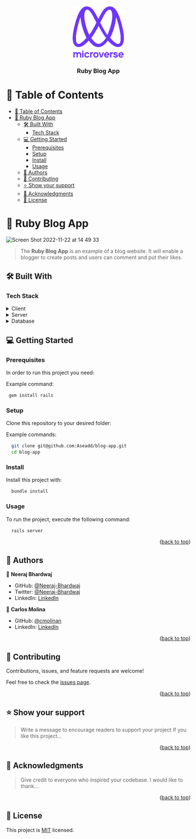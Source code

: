 <a name="readme-top"></a>


<div align="center">

  <img src="https://raw.githubusercontent.com/carlosmuerto/readme-template-microverse/master/murple_logo.png" alt="logo" width="140"  height="auto" />
  <br/>

  <h3><b>Ruby Blog App</b></h3>

</div>

<!-- TABLE OF CONTENTS -->

# 📗 Table of Contents

- [📗 Table of Contents](#-table-of-contents)
- [📖 Ruby Blog App ](#-ruby-blog-app-)
	- [🛠 Built With ](#-built-with-)
		- [Tech Stack ](#tech-stack-)
	- [💻 Getting Started ](#-getting-started-)
		- [Prerequisites](#prerequisites)
		- [Setup](#setup)
		- [Install](#install)
		- [Usage](#usage)
	- [👥 Authors ](#-authors-)
	- [🤝 Contributing ](#-contributing-)
	- [⭐️ Show your support ](#️-show-your-support-)
	- [🙏 Acknowledgments ](#-acknowledgments-)
	- [📝 License ](#-license-)

<!-- PROJECT DESCRIPTION -->

# 📖 Ruby Blog App <a name="about-project"></a>

![Screen Shot 2022-11-22 at 14 49 33](https://user-images.githubusercontent.com/99816838/203434364-919eeb81-a0c9-4781-b37e-f62766996a9e.png)

> The **Ruby Blog App** is an example of a blog website. It will enable a blogger to create posts and users can comment and put their likes.

## 🛠 Built With <a name="built-with"></a>

### Tech Stack <a name="tech-stack"></a>

<details>
  <summary>Client</summary>
  <ul>
    
  </ul>
</details>

<details>
  <summary>Server</summary>
  <ul>
    <li><a href="https://expressjs.com/">Ruby on Rails</a></li>
  </ul>
</details>

<details>
<summary>Database</summary>
  <ul>
    <li><a href="https://www.postgresql.org/">PostgreSQL</a></li>
  </ul>
</details>

<!-- Features -->

<!---
### Key Features <a name="key-features"></a>

> Describe between 1-3 key features of the application.
- **[key_feature_1]**
- **[key_feature_2]**
- **[key_feature_3]**

<p align="right">(<a href="#readme-top">back to top</a>)</p>
--->

<!-- LIVE DEMO -->

<!----
## 🚀 Live Demo <a name="live-demo"></a>

> Add a link to your deployed project.
- [Live Demo Link](https://yourdeployedapplicationlink.com)

<p align="right">(<a href="#readme-top">back to top</a>)</p>
-->

<!-- GETTING STARTED -->

## 💻 Getting Started <a name="getting-started"></a>

### Prerequisites

In order to run this project you need:

Example command:
```sh
 gem install rails
```

### Setup

Clone this repository to your desired folder:

Example commands:
```sh
  git clone git@github.com:Aseadd/blog-app.git
  cd blog-app
```

### Install

Install this project with:

```sh
  bundle install
```

### Usage

To run the project, execute the following command:

```sh
  rails server
```

<!--
### Run tests

To run tests, run the following command:

Example command:
```sh
  bin/rails test test/models/article_test.rb
```

--->

<!--
### Deployment

You can deploy this project using:

Example:
```sh
```
 -->

<p align="right">(<a href="#readme-top">back to top</a>)</p>

<!-- AUTHORS -->

## 👥 Authors <a name="authors"></a>

👤 **Neeraj Bhardwaj**

- GitHub: [@Neeraj-Bhardwaj](https://github.com/rebel216)
- Twitter: [@Neeraj-Bhardwaj](https://twitter.com/rebel216)
- LinkedIn: [LinkedIn](https://www.linkedin.com/in/neerajbhardwaj216/)

👤 **Carlos Molina**

- GitHub: [@cmolinan](https://github.com/cmolinan)
- LinkedIn: [LinkedIn](https://www.linkedin.com/in/carlosmolinan/)


<p align="right">(<a href="#readme-top">back to top</a>)</p>

<!-- FUTURE FEATURES -->

<!--
## 🔭 Future Features <a name="future-features"></a>

> Describe 1 - 3 features you will add to the project.
- [ ] **[new_feature_1]**
- [ ] **[new_feature_2]**
- [ ] **[new_feature_3]**

<p align="right">(<a href="#readme-top">back to top</a>)</p>
--->

<!-- CONTRIBUTING -->

## 🤝 Contributing <a name="contributing"></a>

Contributions, issues, and feature requests are welcome!

Feel free to check the [issues page](../../issues/).

<p align="right">(<a href="#readme-top">back to top</a>)</p>

<!-- SUPPORT -->

## ⭐️ Show your support <a name="support"></a>

> Write a message to encourage readers to support your project
If you like this project...

<p align="right">(<a href="#readme-top">back to top</a>)</p>

<!-- ACKNOWLEDGEMENTS -->

## 🙏 Acknowledgments <a name="acknowledgements"></a>

> Give credit to everyone who inspired your codebase.
I would like to thank...

<p align="right">(<a href="#readme-top">back to top</a>)</p>

<!-- FAQ (optional) -->

<!--
## ❓ FAQ <a name="faq"></a>

> Add at least 2 questions new developers would ask when they decide to use your project.
- **[Question_1]**

  - [Answer_1]

- **[Question_2]**

  - [Answer_2]

<p align="right">(<a href="#readme-top">back to top</a>)</p>
-->
<!-- LICENSE -->

## 📝 License <a name="license"></a>

This project is [MIT](./LICENSE) licensed.
